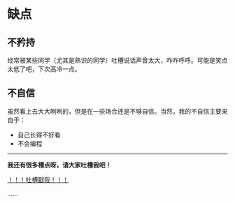 # 缺点



## 不矜持

经常被某些同学（尤其是熟识的同学）吐槽说话声音太大，咋咋呼呼。可能是笑点太低了吧，下次高冷一点。



## 不自信

虽然看上去大大咧咧的，但是在一些场合还是不够自信。当然，我的不自信主要来自于：	

* 自己长得不好看
* 不会编程



---

**我还有很多槽点呀，请大家吐槽我吧！**

[！！！吐槽戳我！！！](https://www.tapechat.net/DE4BPL/4GM4K3JA)

......
